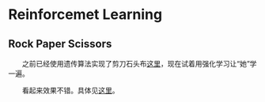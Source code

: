 # Reinforcemet Learning

## Rock Paper Scissors
&emsp;&emsp;之前已经使用遗传算法实现了剪刀石头布[这里](https://github.com/xx-luozi-xx/Genetic_Algorithm)，现在试着用强化学习让“她”学一遍。

&emsp;&emsp;看起来效果不错。具体见[这里](https://github.com/xx-luozi-xx/Reinforcemet-Learning/tree/main/Rock_Paper_Scissors)。